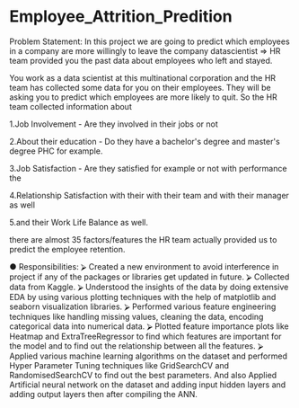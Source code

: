 # Employee_Attrition_Predition

Problem Statement:
In this project we are going to predict which employees in a company are more willingly to leave the company
datascientist => HR team provided you the past data about employees who left and stayed.

You work as a data scientist at this multinational corporation and the HR team has collected some data for you on their employees.
They will be asking you to predict which employees are more likely to quit.
So the HR team collected information about

1.Job Involvement - Are they involved in their jobs or not

2.About their education - Do they have a bachelor's degree and master's degree PHC for example.

3.Job Satisfaction - Are they satisfied for example or not with performance the

4.Relationship Satisfaction with their with their team and with their manager as well

5.and their Work Life Balance as well.

there are almost 35 factors/features the HR team actually provided us to predict the employee retention.

●	Responsibilities:
⮚	Created a new environment to avoid interference in project if any of the packages or libraries get updated in future.
⮚	Collected data from Kaggle.
⮚	Understood the insights of the data by doing extensive EDA by using various plotting techniques with the help of matplotlib and seaborn visualization libraries.
⮚	Performed various feature engineering techniques like handling missing values, cleaning the data, encoding categorical data into numerical data.
⮚	Plotted feature importance plots like Heatmap and ExtraTreeRegressor to find which features are important for the model and to find out the relationship between all the features.
⮚	Applied various machine learning algorithms on the dataset and performed Hyper Parameter Tuning techniques like GridSearchCV and RandomisedSearchCV to find out the best parameters.
 And also	Applied  Artificial neural network  on the dataset and adding input hidden layers and adding output layers then after compiling the ANN.
